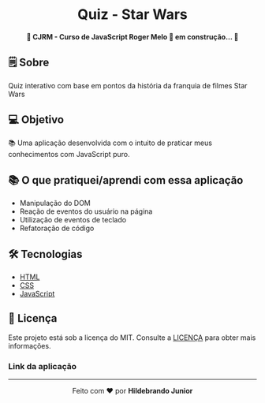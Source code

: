 <h1 align="center">Quiz - Star Wars</h1>

<!-- <p align="center">
  <img alt="Pop-up" src="./gif/popup.gif">
</p> -->

<h4 align="center"> 
    🚧 CJRM - Curso de JavaScript Roger Melo 🚀 em construção... 🚧
</h4>

## 🗒 Sobre

Quiz interativo com base em pontos da história da franquia de filmes Star Wars

## 💻 Objetivo

📚 Uma aplicação desenvolvida com o intuito de praticar meus conhecimentos com JavaScript puro.

## 📚 O que pratiquei/aprendi com essa aplicação

- Manipulação do DOM
- Reação de eventos do usuário na página
- Utilização de eventos de teclado
- Refatoração de código

## 🛠 Tecnologias

- [HTML](https://pt.wikipedia.org/wiki/HTML) 
- [CSS](https://pt.wikipedia.org/wiki/Cascading_Style_Sheets)
- [JavaScript](https://pt.wikipedia.org/wiki/JavaScript)

## :memo: Licença

Este projeto está sob a licença do MIT. Consulte a [LICENÇA](https://github.com/holivei531/quiz-star-wars/blob/master/LICENSE) para obter mais informações.

### Link da aplicação
<!-- Você pode acessar facilmente a aplicaçao clicando [aqui](https://holivei531.github.io/quiz-star-wars/). -->

---
<p align="center">Feito com ❤️ por <strong>Hildebrando Junior</strong></p>